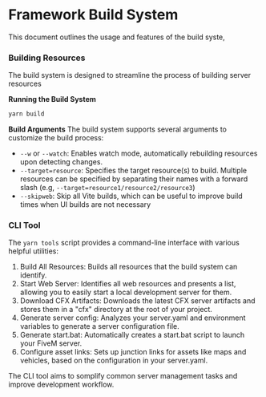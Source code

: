 # Framework Build System
This document outlines the usage and features of the build syste,

### Building Resources
The build system is designed to streamline the process of building server resources

**Running the Build System**
```bash
yarn build
```

**Build Arguments**
The build system supports several arguments to customize the build process:
* `--w` or `--watch`: Enables watch mode, automatically rebuilding resources upon detecting changes.
* `--target=resource`: Specifies the target resource(s) to build. Multiple resources can be specified by separating their names with a forward slash (e.g, `--target=resource1/resource2/resource3`)
* `--skipweb`: Skip all Vite builds, which can be useful to improve build times when UI builds are not necessary

### CLI Tool
The `yarn tools` script provides a command-line interface with various helpful utilities:
1. Build All Resources: Builds all resources that the build system can identify.
2. Start Web Server: Identifies all web resources and presents a list, allowing you to easily start a local development server for them.
3. Download CFX Artifacts: Downloads the latest CFX server artifacts and stores them in a "cfx" directory at the root of your project.
4. Generate server config: Analyzes your server.yaml and environment variables to generate a server configuration file.
5. Generate start.bat: Automatically creates a start.bat script to launch your FiveM server.
6. Configure asset links: Sets up junction links for assets like maps and vehicles, based on the configuration in your server.yaml.

The CLI tool aims to somplify common server management tasks and improve development workflow.
